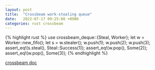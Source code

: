 ```yaml
---
layout: post
title:  "Crossbeam work-stealing queue"
date:   2022-07-17 09:25:00 +0900
categories: rust crossbeam
---
```


{% highlight rust %}
use crossbeam_deque::{Steal, Worker};
let w = Worker::new_fifo();
let s = w.stealer();
w.push(1);
w.push(2);
w.push(3);
assert_eq!(s.steal(), Steal::Success(1));
assert_eq!(w.pop(), Some(2));
assert_eq!(w.pop(), Some(3));
{% endhighlight %}

[crossbeam doc](https://docs.rs/crossbeam/0.8.1/crossbeam/deque/struct.Worker.html)

